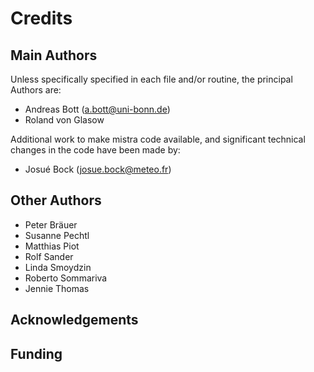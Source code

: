 # Credits

## Main Authors

Unless specifically specified in each file and/or routine, the principal Authors are:
* Andreas Bott (a.bott@uni-bonn.de)
* Roland von Glasow

Additional work to make mistra code available, and significant technical changes in the code
have been made by:
* Josué Bock (josue.bock@meteo.fr)

## Other Authors

* Peter Bräuer
* Susanne Pechtl
* Matthias Piot
* Rolf Sander
* Linda Smoydzin
* Roberto Sommariva
* Jennie Thomas

## Acknowledgements

## Funding
